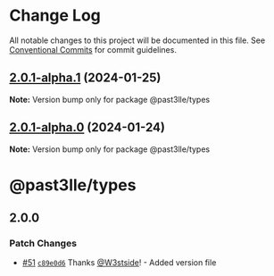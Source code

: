 # Change Log

All notable changes to this project will be documented in this file.
See [Conventional Commits](https://conventionalcommits.org) for commit guidelines.

## [2.0.1-alpha.1](https://github.com/PAST3LLE/schematics-monorepo/compare/@past3lle/types@2.0.1-alpha.0...@past3lle/types@2.0.1-alpha.1) (2024-01-25)

**Note:** Version bump only for package @past3lle/types





## [2.0.1-alpha.0](https://github.com/PAST3LLE/schematics-monorepo/compare/@past3lle/types@2.0.0-alpha.3...@past3lle/types@2.0.1-alpha.0) (2024-01-24)

**Note:** Version bump only for package @past3lle/types





# @past3lle/types

## 2.0.0

### Patch Changes

- [#51](https://github.com/PAST3LLE/monorepo/pull/51) [`c89e0d6`](https://github.com/PAST3LLE/monorepo/commit/c89e0d68f2bcadfd418e04737b5ba1416d714796) Thanks [@W3stside](https://github.com/W3stside)! - Added version file
